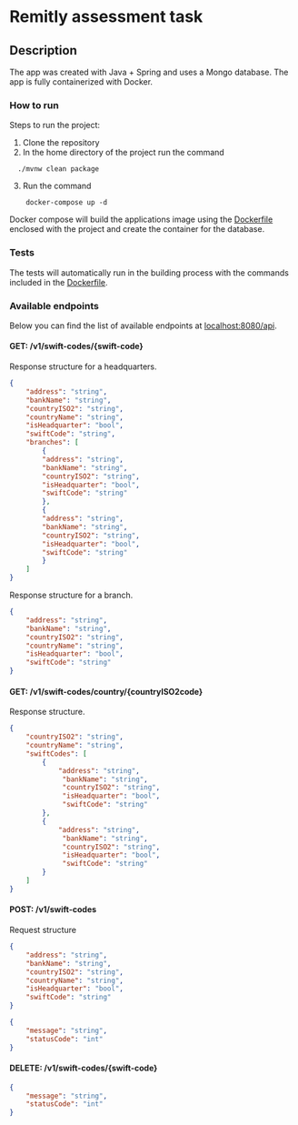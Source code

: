 # Remitly assessment task

## Description

The app was created with Java + Spring and uses a Mongo database.
The app is fully containerized with Docker.

### How to run
Steps to run the project:
1. Clone the repository
2. In the home directory of the project run the command
```shell
  ./mvnw clean package
```
3. Run the command
```shell
    docker-compose up -d
```

Docker compose will build the applications image using the [Dockerfile](Dockerfile) enclosed with the project and create the container for the database.
### Tests
The tests will automatically run in the building process with the commands included in the [Dockerfile](Dockerfile).
### Available endpoints
Below you can find the list of available endpoints at <localhost:8080/api>.
#### GET: /v1/swift-codes/{swift-code}
Response structure for a headquarters.
```json
{
    "address": "string",
    "bankName": "string",
    "countryISO2": "string",
    "countryName": "string",
    "isHeadquarter": "bool",
    "swiftCode": "string",
    "branches": [
        {
        "address": "string",
        "bankName": "string",
        "countryISO2": "string",
        "isHeadquarter": "bool",
        "swiftCode": "string"
        },
        {
        "address": "string",
        "bankName": "string",
        "countryISO2": "string",
        "isHeadquarter": "bool",
        "swiftCode": "string"
        }
    ]
}
```
Response structure for a branch.
```json
{
    "address": "string",
    "bankName": "string",
    "countryISO2": "string",
    "countryName": "string",
    "isHeadquarter": "bool",
    "swiftCode": "string"
}

```
#### GET:  /v1/swift-codes/country/{countryISO2code}
Response structure.
```json
{
    "countryISO2": "string",
    "countryName": "string",
    "swiftCodes": [
        {
            "address": "string",
    		 "bankName": "string",
    		 "countryISO2": "string",
    		 "isHeadquarter": "bool",
    		 "swiftCode": "string"
        },
        {
            "address": "string",
    		 "bankName": "string",
    		 "countryISO2": "string",
    		 "isHeadquarter": "bool",
    		 "swiftCode": "string"
        }
    ]
}

```
#### POST:  /v1/swift-codes
Request structure
```json
{
    "address": "string",
    "bankName": "string",
    "countryISO2": "string",
    "countryName": "string",
    "isHeadquarter": "bool",
    "swiftCode": "string"
}
```
```json
{
    "message": "string",
    "statusCode": "int"
}
```
#### DELETE:  /v1/swift-codes/{swift-code}
```json
{
    "message": "string",
    "statusCode": "int"
}
```